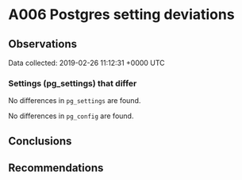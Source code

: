 # A006 Postgres setting deviations #

## Observations ##
Data collected: 2019-02-26 11:12:31 +0000 UTC  

### Settings (pg_settings) that differ ###

No differences in `pg_settings` are found.


No differences in `pg_config` are found.



## Conclusions ##


## Recommendations ##

